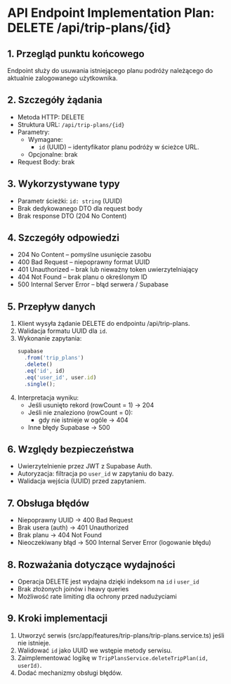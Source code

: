 # API Endpoint Implementation Plan: DELETE /api/trip-plans/{id}

## 1. Przegląd punktu końcowego
Endpoint służy do usuwania istniejącego planu podróży należącego do aktualnie zalogowanego użytkownika.

## 2. Szczegóły żądania
- Metoda HTTP: DELETE  
- Struktura URL: `/api/trip-plans/{id}`  
- Parametry:
  - Wymagane:
    - `id` (UUID) – identyfikator planu podróży w ścieżce URL.
  - Opcjonalne: brak  
- Request Body: brak  

## 3. Wykorzystywane typy
- Parametr ścieżki: `id: string` (UUID)
- Brak dedykowanego DTO dla request body
- Brak response DTO (204 No Content)

## 4. Szczegóły odpowiedzi
- 204 No Content – pomyślne usunięcie zasobu
- 400 Bad Request – niepoprawny format UUID
- 401 Unauthorized – brak lub nieważny token uwierzytelniający
- 404 Not Found – brak planu o określonym ID
- 500 Internal Server Error – błąd serwera / Supabase

## 5. Przepływ danych
1. Klient wysyła żądanie DELETE do endpointu /api/trip-plans.
3. Walidacja formatu UUID dla `id`.
4. Wykonanie zapytania:
   ```ts
   supabase
     .from('trip_plans')
     .delete()
     .eq('id', id)
     .eq('user_id', user.id)
     .single();
   ```
5. Interpretacja wyniku:
   - Jeśli usunięto rekord (rowCount = 1) → 204
   - Jeśli nie znaleziono (rowCount = 0):
     - gdy nie istnieje w ogóle → 404
   - Inne błędy Supabase → 500

## 6. Względy bezpieczeństwa
- Uwierzytelnienie przez JWT z Supabase Auth.
- Autoryzacja: filtracja po `user_id` w zapytaniu do bazy.
- Walidacja wejścia (UUID) przed zapytaniem.

## 7. Obsługa błędów
- Niepoprawny UUID → 400 Bad Request
- Brak usera (auth) → 401 Unauthorized
- Brak planu → 404 Not Found
- Nieoczekiwany błąd → 500 Internal Server Error (logowanie błędu)

## 8. Rozważania dotyczące wydajności
- Operacja DELETE jest wydajna dzięki indeksom na `id` i `user_id`
- Brak złożonych joinów i heavy queries
- Możliwość rate limiting dla ochrony przed nadużyciami

## 9. Kroki implementacji
1. Utworzyć serwis (src/app/features/trip-plans/trip-plans.service.ts) jeśli nie istnieje.
2. Walidować `id` jako UUID we wstępie metody serwisu.
3. Zaimplementować logikę w `TripPlansService.deleteTripPlan(id, userId)`.
4. Dodać mechanizmy obsługi błędów.